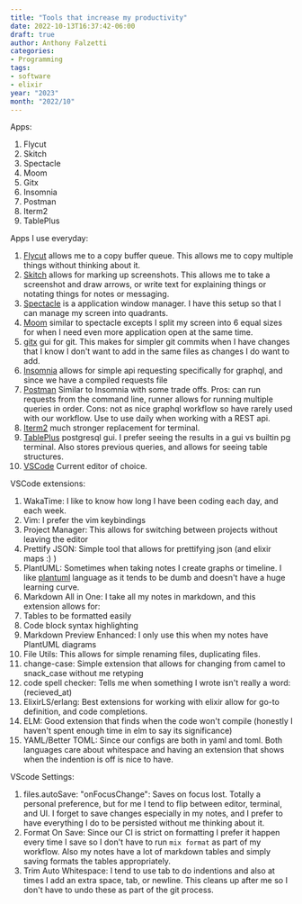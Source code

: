```yaml
---
title: "Tools that increase my productivity"
date: 2022-10-13T16:37:42-06:00
draft: true
author: Anthony Falzetti
categories:
- Programming
tags:
- software
- elixir
year: "2023"
month: "2022/10"
---
```


Apps:
1. Flycut
2. Skitch
3. Spectacle
4. Moom
5. Gitx
6. Insomnia
7. Postman
8. Iterm2
9. TablePlus

Apps I use everyday:

1. [Flycut](https://apps.apple.com/us/app/flycut-clipboard-manager/id442160987?mt=12) allows me to a copy buffer queue. This allows me to copy multiple things without thinking about it.
2. [Skitch](https://apps.apple.com/us/app/skitch-snap-mark-up-share/id425955336?mt=12) allows for marking up screenshots. This allows me to take a screenshot and draw arrows, or write text for explaining things or notating things for notes or messaging.
3. [Spectacle](https://www.spectacleapp.com/) is a application window manager. I have this setup so that I can manage my screen into quadrants.
4. [Moom](https://apps.apple.com/us/app/moom/id419330170?mt=12) similar to spectacle excepts I split my screen into 6 equal sizes for when I need even more application open at the same time.
5. [gitx](http://rowanj.github.io/gitx/) gui for git. This makes for simpler git commits when I have changes that I know I don't want to add in the same files as changes I do want to add.
6. [Insomnia](https://insomnia.rest/) allows for simple api requesting specifically for graphql, and since we have a compiled requests file
7. [Postman](https://www.postman.com/) Similar to Insomnia with some trade offs. Pros: can run requests from the command line, runner allows for running multiple queries in order. Cons: not as nice graphql workflow so have rarely used with our workflow. Use to use daily when working with a REST api.
8. [Iterm2](https://iterm2.com/) much stronger replacement for terminal.
9. [TablePlus](https://tableplus.com/) postgresql gui. I prefer seeing the results in a gui vs builtin pg terminal. Also stores previous queries, and allows for seeing table structures.
10. [VSCode](https://code.visualstudio.com/) Current editor of choice.

VSCode extensions:
1. WakaTime: I like to know how long I have been coding each day, and each week.
2. Vim: I prefer the vim keybindings
3. Project Manager: This allows for switching between projects without leaving the editor
4. Prettify JSON: Simple tool that allows for prettifying json (and elixir maps :) )
5. PlantUML: Sometimes when taking notes I create graphs or timeline. I like [plantuml](https://plantuml.com/) language as it tends to be dumb and doesn't have a huge learning curve.
6. Markdown All in One: I take all my notes in markdown, and this extension allows for:
  1. Tables to be formatted easily
  2. Code block syntax highlighting
7. Markdown Preview Enhanced: I only use this when my notes have PlantUML diagrams
8. File Utils: This allows for simple renaming files, duplicating files.
9. change-case: Simple extension that allows for changing from camel to snack_case without me retyping
10. code spell checker: Tells me when something I wrote isn't really a word: (recieved_at)
11. ElixirLS/erlang: Best extensions for working with elixir allow for go-to definition, and code completions.
12. ELM: Good extension that finds when the code won't compile (honestly I haven't spent enough time in elm to say its significance)
13. YAML/Better TOML: Since our configs are both in yaml and toml. Both languages care about whitespace and having an extension that shows when the indention is off is nice to have.

VScode Settings:
1. files.autoSave: "onFocusChange": Saves on focus lost. Totally a personal preference, but for me I tend to flip between editor, terminal, and UI. I forget to save changes especially in my notes, and I prefer to have everything I do to be persisted without me thinking about it.
2. Format On Save: Since our CI is strict on formatting I prefer it happen every time I save so I don't have to run `mix format` as part of my workflow. Also my notes have a lot of markdown tables and simply saving formats the tables appropriately.
3. Trim Auto Whitespace: I tend to use tab to do indentions and also at times I add an extra space, tab, or newline. This cleans up after me so I don't have to undo these as part of the git process.

